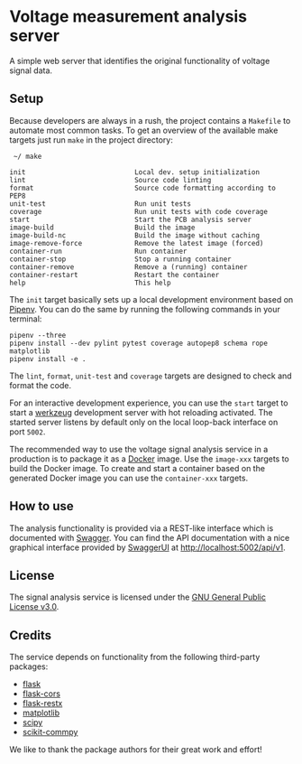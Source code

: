 # Voltage measurement analysis server

A simple web server that identifies the original functionality of voltage
signal data.

## Setup

Because developers are always in a rush, the project contains a `Makefile` to
automate most common tasks. To get an overview of the available make targets
just run `make` in the project directory:

```
 ~/ make

init                           Local dev. setup initialization
lint                           Source code linting
format                         Source code formatting according to PEP8
unit-test                      Run unit tests
coverage                       Run unit tests with code coverage
start                          Start the PCB analysis server
image-build                    Build the image
image-build-nc                 Build the image without caching
image-remove-force             Remove the latest image (forced)
container-run                  Run container
container-stop                 Stop a running container
container-remove               Remove a (running) container
container-restart              Restart the container
help                           This help
```

The `init` target basically sets up a local development environment based on
[Pipenv](https://pypi.org/project/pipenv/). You can do the same by running the
following commands in your terminal:

```
pipenv --three
pipenv install --dev pylint pytest coverage autopep8 schema rope matplotlib
pipenv install -e .
```

The `lint`, `format`, `unit-test` and `coverage` targets are designed to check
and format the code.

For an interactive development experience, you can use the `start` target to
start a [werkzeug](https://werkzeug.palletsprojects.com/en/2.1.x/) development
server with hot reloading activated. The started server listens by default only
on the local loop-back interface on port `5002`.

The recommended way to use the voltage signal analysis service in a production is
to package it as a [Docker](https://www.docker.com/) image. Use the `image-xxx`
targets to build the Docker image. To create and start a container based on the
generated Docker image you can use the `container-xxx` targets.

## How to use

The analysis functionality is provided via a REST-like interface which is
documented with [Swagger](https://swagger.io/). You can find the API
documentation with a nice graphical interface provided by
[SwaggerUI](https://swagger.io/tools/swagger-ui/) at <http://localhost:5002/api/v1>.

## License

The signal analysis service is licensed under the [GNU General Public License
v3.0](https://www.gnu.org/licenses/gpl-3.0.txt).

## Credits

The service depends on functionality from the following third-party packages:

- [flask](https://github.com/pallets/flask)
- [flask-cors](https://github.com/corydolphin/flask-cors)
- [flask-restx](https://github.com/python-restx/flask-restx)
- [matplotlib](https://github.com/matplotlib/matplotlib)
- [scipy](https://github.com/scipy/scipy)
- [scikit-commpy](https://github.com/veeresht/CommPy)

We like to thank the package authors for their great work and effort!

